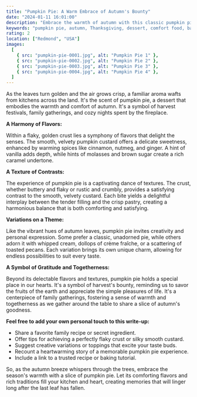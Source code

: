 ```yaml
---
title: "Pumpkin Pie: A Warm Embrace of Autumn's Bounty"
date: "2024-01-11 16:01:00"
description: "Embrace the warmth of autumn with this classic pumpkin pie recipe. Discover its origins, variations, and tips for achieving a perfectly smooth custard and flaky crust. A taste of home and coziness!"
keywords: "pumpkin pie, autumn, Thanksgiving, dessert, comfort food, baking, pumpkin recipes, homemade, custard, flaky crust, family recipe, traditional food, fall flavors"
rating: 2
location: ["Redmond", "USA"]
images:
  [
    { src: "pumpkin-pie-0001.jpg", alt: "Pumpkin Pie 1" },
    { src: "pumpkin-pie-0002.jpg", alt: "Pumpkin Pie 2" },
    { src: "pumpkin-pie-0003.jpg", alt: "Pumpkin Pie 3" },
    { src: "pumpkin-pie-0004.jpg", alt: "Pumpkin Pie 4" },
  ]
---
```


As the leaves turn golden and the air grows crisp, a familiar aroma wafts from kitchens across the land. It's the scent of pumpkin pie, a dessert that embodies the warmth and comfort of autumn. It's a symbol of harvest festivals, family gatherings, and cozy nights spent by the fireplace.

**A Harmony of Flavors:**

Within a flaky, golden crust lies a symphony of flavors that delight the senses. The smooth, velvety pumpkin custard offers a delicate sweetness, enhanced by warming spices like cinnamon, nutmeg, and ginger. A hint of vanilla adds depth, while hints of molasses and brown sugar create a rich caramel undertone.

**A Texture of Contrasts:**

The experience of pumpkin pie is a captivating dance of textures. The crust, whether buttery and flaky or rustic and crumbly, provides a satisfying contrast to the smooth, velvety custard. Each bite yields a delightful interplay between the tender filling and the crisp pastry, creating a harmonious balance that is both comforting and satisfying.

**Variations on a Theme:**

Like the vibrant hues of autumn leaves, pumpkin pie invites creativity and personal expression. Some prefer a classic, unadorned pie, while others adorn it with whipped cream, dollops of crème fraîche, or a scattering of toasted pecans. Each variation brings its own unique charm, allowing for endless possibilities to suit every taste.

**A Symbol of Gratitude and Togetherness:**

Beyond its delectable flavors and textures, pumpkin pie holds a special place in our hearts. It's a symbol of harvest's bounty, reminding us to savor the fruits of the earth and appreciate the simple pleasures of life. It's a centerpiece of family gatherings, fostering a sense of warmth and togetherness as we gather around the table to share a slice of autumn's goodness.

**Feel free to add your own personal touch to this write-up:**

- Share a favorite family recipe or secret ingredient.
- Offer tips for achieving a perfectly flaky crust or silky smooth custard.
- Suggest creative variations or toppings that excite your taste buds.
- Recount a heartwarming story of a memorable pumpkin pie experience.
- Include a link to a trusted recipe or baking tutorial.

So, as the autumn breeze whispers through the trees, embrace the season's warmth with a slice of pumpkin pie. Let its comforting flavors and rich traditions fill your kitchen and heart, creating memories that will linger long after the last leaf has fallen.
